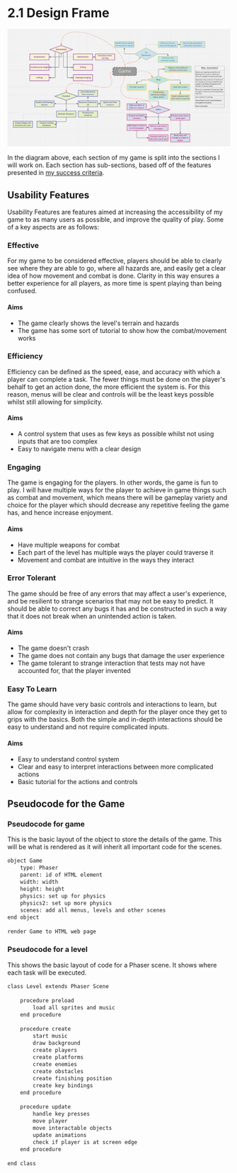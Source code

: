 # 2.1 Design Frame

![](<../.gitbook/assets/image (5) (1).png>)

In the diagram above, each section of my game is split into the sections I will work on. Each section has sub-sections, based off of the features presented in [my success criteria](../1-analysis/1.5-success-criteria.md).&#x20;

## Usability Features

Usability Features are features aimed at increasing the accessibility of my game to as many users as possible, and improve the quality of play. Some of a key aspects are as follows:

### Effective

For my game to be considered effective, players should be able to clearly see where they are able to go, where all hazards are, and easily get a clear idea of how movement and combat is done. Clarity in this way ensures a better experience for all players, as more time is spent playing than being confused.

#### Aims

* The game clearly shows the level's terrain and hazards
* The game has some sort of tutorial to show how the combat/movement works

### Efficiency

Efficiency can be defined as the speed, ease, and accuracy with which a player can complete a task. The fewer things must be done on the player's behalf to get an action done, the more efficient the system is. For this reason, menus will be clear and controls will be the least keys possible whilst still allowing for simplicity.&#x20;

#### Aims

* A control system that uses as few keys as possible whilst not using inputs that are too complex
* Easy to navigate menu with a clear design

### Engaging

The game is engaging for the players. In other words, the game is fun to play. I will have multiple ways for the player to achieve in game things such as combat and movement, which means there will be gameplay variety and choice for the player which should decrease any repetitive feeling the game has, and hence increase enjoyment.

#### Aims

* Have multiple weapons for combat
* Each part of the level has multiple ways the player could traverse it
* Movement and combat are intuitive in the ways they interact

### Error Tolerant

The game should be free of any errors that may affect a user's experience, and be resilient to strange scenarios that may not be easy to predict. It should be able to correct any bugs it has and be constructed in such a way that it does not break when an unintended action is taken.

#### Aims

* The game doesn't crash
* The game does not contain any bugs that damage the user experience
* The game tolerant to strange interaction that tests may not have accounted for, that the player invented

### Easy To Learn

The game should have very basic controls and interactions to learn, but allow for complexity in interaction and depth for the player once they get to grips with the basics. Both the simple and in-depth interactions should be easy to understand and not require complicated inputs.

#### Aims

* Easy to understand control system
* Clear and easy to interpret interactions between more complicated actions
* Basic tutorial for the actions and controls

## Pseudocode for the Game

### Pseudocode for game

This is the basic layout of the object to store the details of the game. This will be what is rendered as it will inherit all important code for the scenes.

```
object Game
    type: Phaser
    parent: id of HTML element
    width: width
    height: height
    physics: set up for physics
    physics2: set up more physics
    scenes: add all menus, levels and other scenes
end object

render Game to HTML web page
```

### Pseudocode for a level

This shows the basic layout of code for a Phaser scene. It shows where each task will be executed.

```
class Level extends Phaser Scene

    procedure preload
        load all sprites and music
    end procedure
    
    procedure create
        start music
        draw background
        create players
        create platforms
        create enemies
        create obstacles
        create finishing position
        create key bindings
    end procedure
    
    procedure update
        handle key presses
        move player
        move interactable objects
        update animations
        check if player is at screen edge
    end procedure
    
end class
```
